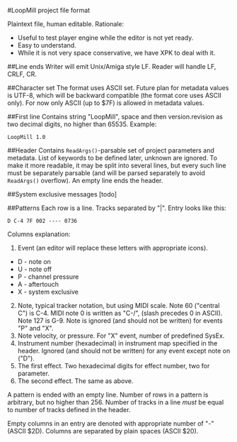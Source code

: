 #LoopMill project file format

Plaintext file, human editable. Rationale:
* Useful to test player engine while the editor is not yet ready.
* Easy to understand.
* While it is not very space conservative, we have XPK to deal with it.

##Line ends
Writer will emit Unix/Amiga style LF. Reader will handle LF, CRLF, CR.

##Character set
The format uses ASCII set. Future plan for metadata values is UTF-8, which will be backward compatible (the format core uses ASCII only). For now only ASCII (up to $7F) is allowed in metadata values.

##First line
Contains string "LoopMill", space and then version.revision as two decimal digits, no higher than 65535. Example:

    LoopMill 1.0
 
##Header
Contains `ReadArgs()`-parsable set of project parameters and metadata. List of keywords to be defined later, unknown are ignored.
To make it more readable, it may be split into several lines, but every such line must be separately parsable (and will be parsed separately to avoid `ReadArgs()` overflow). An empty line ends the header.

##System exclusive messages
[todo]

##Patterns
Each row is a line. Tracks separated by "|". Entry looks like this:

    D C-4 7F 002 ---- 0736

Columns explanation:

1. Event (an editor will replace these letters with appropriate icons).
  * D - note on
  * U - note off
  * P - channel pressure
  * A - aftertouch
  * X - system exclusive
2. Note, typical tracker notation, but using MIDI scale. Note 60 ("central C") is C-4. MIDI note 0 is written as "C-/", (slash precedes 0 in ASCII). Note 127 is G-9. Note is ignored (and should not be written) for events "P" and "X".
3. Note velocity, or pressure. For "X" event, number of predefined SysEx.
4. Instrument number (hexadecimal) in instrument map specified in the header. Ignored (and should not be written) for any event except note on ("D").
5. The first effect. Two hexadecimal digits for effect number, two for parameter.
6. The second effect. The same as above.

A pattern is ended with an empty line. Number of rows in a pattern is arbitrary, but no higher than 256. Number of tracks in a line *must* be equal to number of tracks defined in the header.

Empty columns in an entry are denoted with appropriate number of "-" (ASCII $2D). Columns are separated by plain spaces (ASCII $20).
